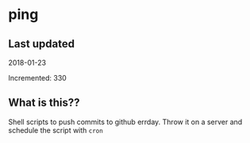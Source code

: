 # ping

## Last updated
2018-01-23

Incremented: 330

## What is this??
Shell scripts to push commits to github errday. Throw it on a server and schedule the script with `cron`
